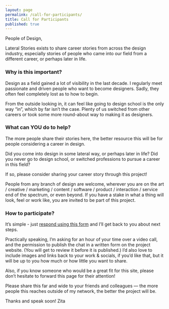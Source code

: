 ```yaml
---
layout: page
permalink: /call-for-participants/
title: Call for Participants
published: true
---
```


People of Design,

Lateral Stories exists to share career stories from across the design industry, especially stories of people who came into our field from a different career, or perhaps later in life.

### Why is this important?

Design as a field gained a lot of visibility in the last decade. I regularly meet passionate and driven people who want to become designers. Sadly, they often feel completely lost as to how to begin. 

From the outside looking in, it can feel like going to design school is the only way “in”, which by far isn’t the case. Plenty of us switched from other careers or took some more round-about way to making it as designers.

### What can YOU do to help?

The more people share their stories here, the better resource this will be for people considering a career in design.

Did you come into design in some lateral way, or perhaps later in life? Did you never go to design school, or switched professions to pursue a career in this field?

If so, please consider sharing your career story through this project! 

People from any branch of design are welcome, wherever you are on the art / creative / marketing / content / software / product / interaction / service end of the spectrum, or even beyond. If you have a stake in what a thing will look, feel or work like, you are invited to be part of this project.

### How to participate?

It’s simple - just [respond using this form](https://docs.google.com/forms/d/e/1FAIpQLSePfikEjU6Cuz-Ro8UKtnEJ0jlMvWMk8dgef-Iv5B5l5ucucQ/viewform) and I’ll get back to you about next steps.

Practically speaking, I’m asking for an hour of your time over a video call, and the permission to publish the chat in a written form on the project website. (You will get to review it before it is published.) I’d also love to include images and links back to your work & socials, if you’d like that, but it will be up to you how much or how little you want to share.

Also, if you know someone who would be a great fit for this site, please don’t hesitate to forward this page for their attention! 

Please share this far and wide to your friends and colleagues — the more people this reaches outside of my network, the better the project will be.

Thanks and speak soon!
Zita




